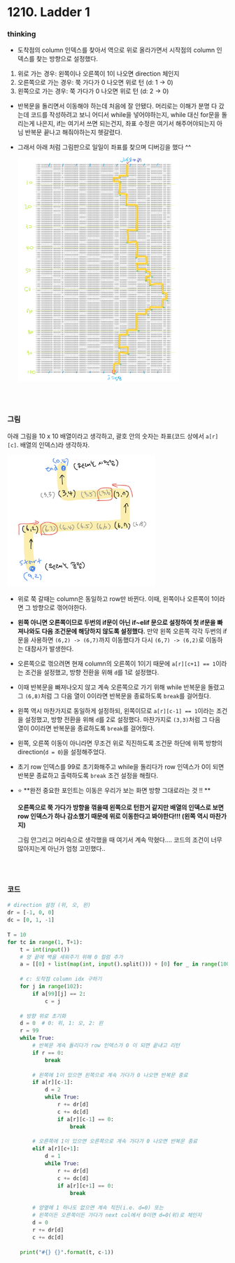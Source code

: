 # 1210. Ladder 1

### thinking

- 도착점의 column 인덱스를 찾아서 역으로 위로 올라가면서 시작점의 column 인덱스를 찾는 방향으로 설정했다.

1.  위로 가는 경우: 왼쪽이나 오른쪽이 1이 나오면 direction 체인지
  2.  오른쪽으로 가는 경우: 쭉 가다가 0 나오면 위로 턴 (d: 1 -> 0)
  3.  왼쪽으로 가는 경우: 쭉 가다가 0 나오면 위로 턴 (d: 2 -> 0)



- 반복문을 돌리면서 이동해야 하는데 처음에 잘 안됐다. 머리로는 이해가 분명 다 갔는데 코드를 작성하려고 보니 어디서 while을 넣어야하는지, while 대신 for문을 돌리는게 나은지, if는 여기서 쓰면 되는건지, 좌표 수정은 여기서 해주어야되는지 아님 반복문 끝나고 해줘야하는지 헷갈렸다.

- 그래서 아래 처럼 그림판으로 일일이 좌표를 찾으며 디버깅을 했다 ^^

  <img src="README.assets/1210_Ladder1.png" style="zoom: 50%;" />

<br>

<br>

### 그림

아래 그림을 10 x 10 배열이라고 생각하고, 괄호 안의 숫자는 좌표(코드 상에서 `a[r][c]`. 배열의 인덱스)라 생각하자.

<img src="README.assets/사다리.jpg" style="zoom:33%;" />

<br>

- 위로 쭉 갈때는 column은 동일하고 row만 바뀐다. 이때, 왼쪽이나 오른쪽이 1이라면 그 방향으로 꺾어야한다. 

- **왼쪽 아니면 오른쪽이므로 두번의 if문이 아닌 if~elif 문으로 설정하여 첫 if문을 빠져나와도 다음 조건문에 해당하지 않도록 설정했다.**  만약 왼쪽 오른쪽 각각 두번의 if 문을 사용하면 `(6,2) -> (6,7)`까지 이동했다가 다시 `(6,7) -> (6,2)`로 이동하는 대참사가 발생한다.

- 오른쪽으로 꺾으려면 현재 column의 오른쪽이 1이기 때문에 `a[r][c+1] == 1`이라는 조건을 설정했고, 방향 전환을 위해 `d`를 1로 설정했다. 

- 이때 반복문을 빠져나오지 않고 계속 오른쪽으로 가기 위해 while 반복문을 돌렸고 그 `(6,8)`처럼 그 다음 열이 0이라면 반복문을 종료하도록 `break`를 걸어줬다.

- 왼쪽 역시 마찬가지로 동일하게 설정하되, 왼쪽이므로  `a[r][c-1] == 1`이라는 조건을 설정했고, 방향 전환을 위해 `d`를 2로 설정했다. 마찬가지로 `(3,3)`처럼 그 다음 열이 0이라면 반복문을 종료하도록 `break`를 걸어줬다.

- 왼쪽, 오른쪽 이동이 아니라면 무조건 위로 직진하도록 조건문 하단에 위쪽 방향의 direction(`d = 0`)을 설정해주었다.

- 초기 row 인덱스를 99로 초기화해주고 while을 돌리다가 row 인덱스가 0이 되면 반복문 종료하고 출력하도록 `break` 조건 설정을 해줬다.

- ⭐ **완전 중요한 포인트는 이동은 우리가 보는 화면 방향 그대로라는 것 !! **

  **오른쪽으로 쭉 가다가 방향을 꺾을때 왼쪽으로 턴한거 같지만 배열의 인덱스로 보면 row 인덱스가 하나 감소했기 때문에 위로 이동한다고 봐야한다!!! (왼쪽 역시 마찬가지)**  
  
  그림 안그리고 머리속으로 생각했을 때 여기서 계속 막혔다.... 코드의 조건이 너무 많아지는게 아닌가 엄청 고민했다..

<br><br>

### 코드

```python
# direction 설정 (위, 오, 왼)
dr = [-1, 0, 0]
dc = [0, 1, -1]

T = 10
for tc in range(1, T+1):
    t = int(input())
    # 양 끝에 벽을 세워주기 위해 0 컬럼 추가
    a = [[0] + list(map(int, input().split())) + [0] for _ in range(100)]

    # c: 도착점 column idx 구하기
    for j in range(102):
        if a[99][j] == 2:
            c = j

    # 방향 위로 초기화
    d = 0  # 0: 위, 1: 오, 2: 왼
    r = 99
    while True:
        # 반복문 계속 돌리다가 row 인덱스가 0 이 되면 끝내고 리턴
        if r == 0:
            break

        # 왼쪽에 1이 있으면 왼쪽으로 계속 가다가 0 나오면 반복문 종료
        if a[r][c-1]:
            d = 2
            while True:
                r += dr[d]
                c += dc[d]
                if a[r][c-1] == 0:
                    break

        # 오른쪽에 1이 있으면 오른쪽으로 계속 가다가 0 나오면 반복문 종료
        elif a[r][c+1]:
            d = 1
            while True:
                r += dr[d]
                c += dc[d]
                if a[r][c+1] == 0:
                    break

        # 양옆에 1 하나도 없으면 계속 직진(i.e. d=0) 또는
        # 왼쪽이든 오른쪽이든 가다가 next col에서 0이면 d=0(위)로 체인지
        d = 0
        r += dr[d]
        c += dc[d]

    print("#{} {}".format(t, c-1))
```



